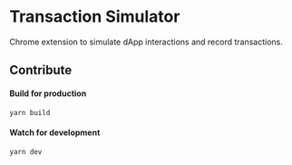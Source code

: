 # Transaction Simulator

Chrome extension to simulate dApp interactions and record transactions.

## Contribute

#### Build for production

```
yarn build
```

#### Watch for development

```
yarn dev
```
